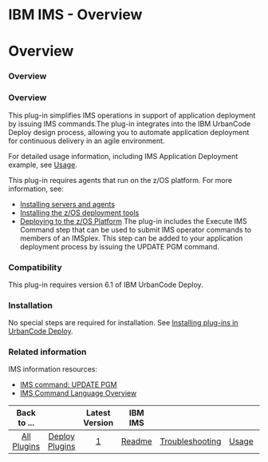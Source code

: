 
IBM IMS - Overview
==================

# Overview


### Overview




### Overview

This plug-in simplifies IMS operations in support of application deployment by issuing IMS commands.The plug-in integrates into the IBM UrbanCode Deploy design process, allowing you to automate application deployment for continuous delivery in an agile environment.

For detailed usage information, including IMS Application Deployment example, see [Usage](#usage "Usage").

This plug-in requires agents that run on the z/OS platform. For more information, see:

* [Installing servers and agents](https://www.ibm.com/docs/en/urbancode-deploy/7.2.3?topic=installing)
* [Installing the z/OS deployment tools](https://www.ibm.com/docs/en/SS4GSP_7.2.3/install/topics/zos_installing_ov.html#zos_installing_ov)
* [Deploying to the z/OS Platform](https://www.ibm.com/docs/en/urbancode-deploy/7.2.3?topic=integrating-deploying-components-zos-platform)
The plug-in includes the Execute IMS Command step that can be used to submit IMS operator commands to members of an IMSplex. This step can be added to your application deployment process by issuing the UPDATE PGM command.

### Compatibility

This plug-in requires version 6.1 of IBM UrbanCode Deploy.

### Installation

No special steps are required for installation. See [Installing plug-ins in UrbanCode Deploy](https://community.ibm.com/community/user/wasdevops/blogs/laurel-dickson-bull1/2022/06/13/install-plugins "Installing plug-ins in UrbanCode Deploy").

### Related information

IMS information resources:

+ [IMS command: UPDATE PGM](http://www-01.ibm.com/support/knowledgecenter/SSEPH2_13.1.0/com.ibm.ims13.doc.cr/imscmds/ims_updatepgm.htm)
+ [IMS Command Language Overview](http://www-01.ibm.com/support/knowledgecenter/SSEPH2_13.1.0/com.ibm.ims13.doc.cr/imscmdsintro/ims_overview.htm)


|Back to ...||Latest Version|IBM IMS |||||
| :---: | :---: | :---: | :---: | :---: | :---: | :---: | :---: |
|[All Plugins](../../index.md)|[Deploy Plugins](../README.md)|[1](https://raw.githubusercontent.com/UrbanCode/IBM-UCD-PLUGINS/main/files/IMSz/IMS_Plugin_v1.zip)|[Readme](README.md)|[Troubleshooting](troubleshooting.md)|[Usage](usage.md)|[Steps](steps.md)|[Downloads](downloads.md)|
